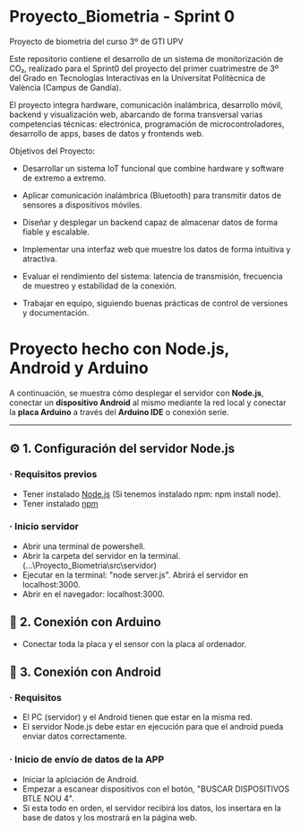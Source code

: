 # Proyecto_Biometria - Sprint 0
Proyecto de biometria del curso 3º de GTI UPV

Este repositorio contiene el desarrollo de un sistema de monitorización de CO₂, realizado para el Sprint0 del proyecto del primer cuatrimestre de 3º del Grado en Tecnologías Interactivas en la Universitat Politècnica de València (Campus de Gandía).

El proyecto integra hardware, comunicación inalámbrica, desarrollo móvil, backend y visualización web, abarcando de forma transversal varias competencias técnicas: electrónica, programación de microcontroladores, desarrollo de apps, bases de datos y frontends web.

Objetivos del Proyecto:

- Desarrollar un sistema IoT funcional que combine hardware y software de extremo a extremo.

- Aplicar comunicación inalámbrica (Bluetooth) para transmitir datos de sensores a dispositivos móviles.

- Diseñar y desplegar un backend capaz de almacenar datos de forma fiable y escalable.

- Implementar una interfaz web que muestre los datos de forma intuitiva y atractiva.

- Evaluar el rendimiento del sistema: latencia de transmisión, frecuencia de muestreo y estabilidad de la conexión.

- Trabajar en equipo, siguiendo buenas prácticas de control de versiones y documentación.

# Proyecto hecho con Node.js, Android y Arduino

A continuación, se muestra cómo desplegar el servidor con **Node.js**, conectar un **dispositivo Android** al mismo mediante la red local y conectar la **placa Arduino** a través del **Arduino IDE** o conexión serie.

---

## ⚙️ 1. Configuración del servidor Node.js

### · Requisitos previos

- Tener instalado [Node.js](https://nodejs.org/) (Si tenemos instalado npm: npm install node).
- Tener instalado [npm](https://www.npmjs.com/)

### · Inicio servidor
- Abrir una terminal de powershell.
- Abrir la carpeta del servidor en la terminal. (...\Proyecto_Biometria\src\servidor)
- Ejecutar en la terminal: "node server.js". Abrirá el servidor en localhost:3000.
- Abrir en el navegador: localhost:3000.

## 🔌 2. Conexión con Arduino
- Conectar toda la placa y el sensor con la placa al ordenador.

## 📱 3. Conexión con Android

### · Requisitos
- El PC (servidor) y el Android tienen que estar en la misma red.
- El servidor Node.js debe estar en ejecución para que el android pueda enviar datos correctamente.

### · Inicio de envío de datos de la APP
- Iniciar la aplciación de Android.
- Empezar a escanear dispositivos con el botón, "BUSCAR DISPOSITIVOS BTLE NOU 4".
- Si esta todo en orden, el servidor recibirá los datos, los insertara en la base de datos y los mostrará en la página web.












